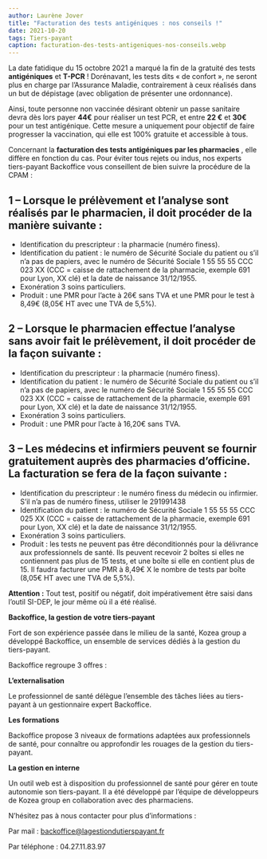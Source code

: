```yaml
---
author: Laurène Jover
title: "Facturation des tests antigéniques : nos conseils !"
date: 2021-10-20
tags: Tiers-payant
caption: facturation-des-tests-antigeniques-nos-conseils.webp
---
```


La date fatidique du 15 octobre 2021 a marqué la fin de la gratuité des tests
**antigéniques**
et
**T-PCR**
! Dorénavant, les tests dits « de confort », ne seront plus en charge par l’Assurance Maladie, contrairement à ceux réalisés dans un but de dépistage (avec obligation de présenter une ordonnance).

Ainsi, toute personne non vaccinée désirant obtenir un passe sanitaire devra dès lors payer
**44€**
pour réaliser un test PCR, et entre
**22 €**
et
**30€**
pour un test antigénique. Cette mesure a uniquement pour objectif de faire progresser la vaccination, qui elle est 100% gratuite et accessible à tous.

Concernant la
**facturation des tests antigéniques par les pharmacies**
, elle diffère en fonction du cas. Pour éviter tous rejets ou indus, nos experts tiers-payant Backoffice vous conseillent de bien suivre la procédure de la CPAM :

## 1 – Lorsque le prélèvement et l’analyse sont réalisés par le pharmacien, il doit procéder de la manière suivante :

- Identification du prescripteur : la pharmacie (numéro finess).
- Identification du patient : le numéro de Sécurité Sociale du patient ou s’il n’a pas de papiers, avec le numéro de Sécurité Sociale 1 55 55 55 CCC 023 XX (CCC = caisse de rattachement de la pharmacie, exemple 691 pour Lyon, XX clé) et la date de naissance 31/12/1955.
- Exonération 3 soins particuliers.
- Produit : une PMR pour l’acte à 26€ sans TVA et une PMR pour le test à 8,49€ (8,05€ HT avec une TVA de 5,5%).

## 2 – Lorsque le pharmacien effectue l’analyse sans avoir fait le prélèvement, il doit procéder de la façon suivante :

- Identification du prescripteur : la pharmacie (numéro finess).
- Identification du patient : le numéro de Sécurité Sociale du patient ou s’il n’a pas de papiers, avec le numéro de Sécurité Sociale 1 55 55 55 CCC 023 XX (CCC = caisse de rattachement de la pharmacie, exemple 691 pour Lyon, XX clé) et la date de naissance 31/12/1955.
- Exonération 3 soins particuliers.
- Produit : une PMR pour l’acte à 16,20€ sans TVA.

## 3 – Les médecins et infirmiers peuvent se fournir gratuitement auprès des pharmacies d’officine. La facturation se fera de la façon suivante :

- Identification du prescripteur : le numéro finess du médecin ou infirmier. S’il n’a pas de numéro finess, utiliser le 291991438
- Identification du patient : le numéro de Sécurité Sociale 1 55 55 55 CCC 025 XX (CCC = caisse de rattachement de la pharmacie, exemple 691 pour Lyon, XX clé) et la date de naissance 31/12/1955.
- Exonération 3 soins particuliers.
- Produit : les tests ne peuvent pas être déconditionnés pour la délivrance aux professionnels de santé. Ils peuvent recevoir 2 boîtes si elles ne contiennent pas plus de 15 tests, et une boîte si elle en contient plus de 15. Il faudra facturer une PMR à 8,49€ X le nombre de tests par boîte (8,05€ HT avec une TVA de 5,5%).

**Attention :**
Tout test, positif ou négatif, doit impérativement être saisi dans l’outil SI-DEP, le jour même où il a été réalisé.

**Backoffice, la gestion de votre tiers-payant**

Fort de son expérience passée dans le milieu de la santé, Kozea group a développé Backoffice, un ensemble de services dédiés à la gestion du tiers-payant.

Backoffice regroupe 3 offres :

**L’externalisation**

Le professionnel de santé délègue l’ensemble des tâches liées au tiers-payant à un gestionnaire expert Backoffice.

**Les formations**

Backoffice propose 3 niveaux de formations adaptées aux professionnels de santé, pour connaître ou approfondir les rouages de la gestion du tiers-payant.

**La gestion en interne**

Un outil web est à disposition du professionnel de santé pour gérer en toute autonomie son tiers-payant. Il a été développé par l’équipe de développeurs de Kozea group en collaboration avec des pharmaciens.

N’hésitez pas à nous contacter pour plus d’informations :

Par mail :
[backoffice@lagestiondutierspayant.fr](mailto:backoffice@lagestiondutierspayant.fr)

Par téléphone : 04.27.11.83.97

